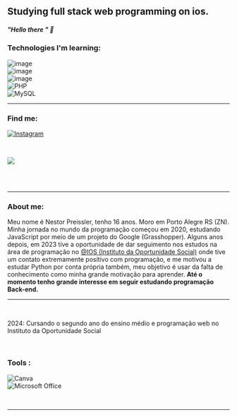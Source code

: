 

## Studying  full stack web programming on ios.

##### "Hello there " 👋
 

### Technologies I'm learning:
![image](https://github.com/MarquinCss/Aula-de-ReadMe-md/assets/115740827/1be7d6a3-660d-4b24-aa1a-690e790db457) <br>![image](https://github.com/MarquinCss/Aula-de-ReadMe-md/assets/115740827/a3d3f463-6dcc-481c-b402-51f40caa1cf6) <br> ![image](https://github.com/MarquinCss/Aula-de-ReadMe-md/assets/115740827/f7d3d8a8-231e-4e1c-a771-b5b3c516a743) <br> ![PHP](https://img.shields.io/badge/php-%23777BB4.svg?style=for-the-badge&logo=php&logoColor=white) <br> ![MySQL](https://img.shields.io/badge/mysql-%2300f.svg?style=for-the-badge&logo=mysql&logoColor=white)
___


### Find me:
<a href="https://www.instagram.com/httpreissler/">![Instagram](https://img.shields.io/badge/Instagram-%23E4405F.svg?style=for-the-badge&logo=Instagram&logoColor=white)</a>

<br> 

<div align="left"> 

  
 <a align="left" href="https://github.com/MarquinCss/github-readme-stats"><img align="center" src="https://github-readme-stats.vercel.app/api/top-langs/?username=nPreissler&layout=compact&theme=dark&hide_border=true" /></a> 

</img>
</div>
<br> <br>


____
### About me:
 <p> Meu nome é Nestor Preissler, tenho 16 anos. Moro em Porto Alegre RS (ZN). Minha jornada no mundo da programação começou em 2020, estudando JavaScript por meio de um projeto do Google (Grasshopper). Alguns anos depois, em 2023 tive a oportunidade de dar seguimento nos estudos na área de programação no <a href="https://www.instagram.com/iosoficial/">@IOS (Instituto da Oportunidade Social)</a> onde tive um contato extremamente positivo com programação, e me motivou a estudar Python por conta própria também, meu objetivo é usar da falta de conhecimento como minha grande motivação para aprender. <strong>Até o momento tenho grande interesse em seguir estudando programação Back-end.</strong>

  ___
 <p><br></p>
 <p>
  2024: Cursando o segundo ano do ensino médio e programação web no Instituto da Oportunidade Social
</p>
<p><br></p>
<p align="left">
</p>

### Tools :  <br> 
  ![Canva](https://img.shields.io/badge/Canva-%2300C4CC.svg?style=for-the-badge&logo=Canva&logoColor=white)
  <br>
  ![Microsoft Office](https://img.shields.io/badge/Microsoft_Office-D83B01?style=for-the-badge&logo=microsoft-office&logoColor=white)

  <p><br></p>

  ___
 


